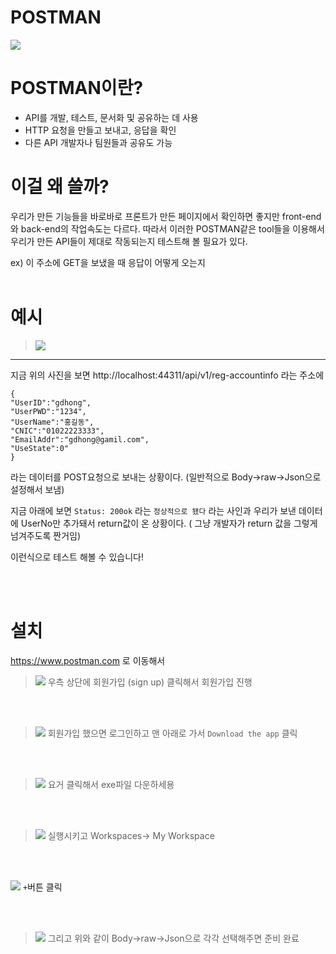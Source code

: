 # POSTMAN
![](https://velog.velcdn.com/images/97gkswn/post/da688b03-e636-44cd-b6d9-dbebe7b2fa6a/image.png)

# POSTMAN이란?
- API를 개발, 테스트, 문서화 및 공유하는 데 사용
- HTTP 요청을 만들고 보내고, 응답을 확인
- 다른 API 개발자나 팀원들과 공유도 가능

# 이걸 왜 쓸까?

우리가 만든 기능들을 바로바로 프론트가 만든 페이지에서 확인하면 좋지만 front-end 와 back-end의 작업속도는 다르다. 따라서 이러한 POSTMAN같은 tool들을 이용해서 우리가 만든 API들이 제대로 작동되는지 테스트해 볼 필요가 있다.

ex) 이 주소에 GET을 보냈을 때 응답이 어떻게 오는지
<br>
<br>

# 예시
>![](https://velog.velcdn.com/images/97gkswn/post/737d6cdc-f52c-4cb2-a8fc-f93d32f62605/image.png)
--------------------------------------------------------------------------------------------------------------------------------

지금 위의 사진을 보면 http://localhost:44311/api/v1/reg-accountinfo 라는 주소에

```
{
"UserID":"gdhong",
"UserPWD":"1234",
"UserName":"홍길동",
"CNIC":"01022223333",
"EmailAddr":"gdhong@gamil.com",
"UseState":0"
}
```
라는 데이터를 POST요청으로 보내는 상황이다.
(일반적으로 Body->raw->Json으로 설정해서 보냄)

지금 아래에 보면 `Status: 200ok` 라는 `정상적으로 됐다` 라는 사인과 우리가 보낸 데이터에 UserNo만 추가돼서 return값이 온 상황이다. ( 그냥 개발자가 return 값을 그렇게 넘겨주도록 짠거임)

이런식으로 테스트 해볼 수 있습니다!

<br>
<br>

# 설치
https://www.postman.com 로 이동해서 

>![](https://velog.velcdn.com/images/97gkswn/post/58327789-ecb2-4171-b2b4-cb44f9a8236a/image.png)
우측 상단에 회원가입 (sign up) 클릭해서 회원가입 진행

<br>
<br>

>![](https://velog.velcdn.com/images/97gkswn/post/e72ba233-3ad5-42fd-8067-7fe28ed00cd0/image.png)
회원가입 했으면 로그인하고 맨 아래로 가서 `Download the app` 클릭

<br>
<br>

>![](https://velog.velcdn.com/images/97gkswn/post/8bfcdbb1-3bf2-4b6e-9758-ebb57f882a38/image.png)
요거 클릭해서 exe파일 다운하세용

<br>
<br>

>![](https://velog.velcdn.com/images/97gkswn/post/bcd456a0-4a59-47f0-a06f-b08ae46fd8da/image.png)
실행시키고 Workspaces-> My Workspace

<br>
<br>

![](https://velog.velcdn.com/images/97gkswn/post/5d277e5b-8b5e-4b67-935f-bac873edf07b/image.png)
`+`버튼 클릭

<br>
<br>

>![](https://velog.velcdn.com/images/97gkswn/post/3bf099cb-c713-4351-b007-efc67fc0c958/image.png)
그리고 위와 같이 Body->raw->Json으로 각각 선택해주면 준비 완료
